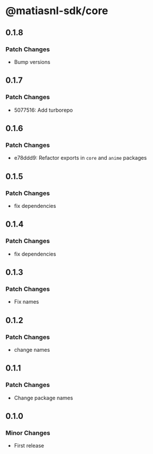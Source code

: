 # @matiasnl-sdk/core

## 0.1.8

### Patch Changes

- Bump versions

## 0.1.7

### Patch Changes

- 5077516: Add turborepo

## 0.1.6

### Patch Changes

- e78ddd9: Refactor exports in `core` and `anime` packages

## 0.1.5

### Patch Changes

- fix dependencies

## 0.1.4

### Patch Changes

- fix dependencies

## 0.1.3

### Patch Changes

- Fix names

## 0.1.2

### Patch Changes

- change names

## 0.1.1

### Patch Changes

- Change package names

## 0.1.0

### Minor Changes

- First release
